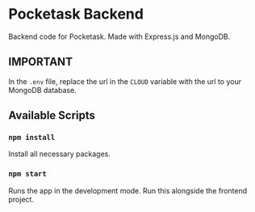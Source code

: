 # Pocketask Backend

Backend code for Pocketask. Made with Express.js and MongoDB.

## IMPORTANT

In the `.env` file, replace the url in the `CLOUD` variable with the url to your MongoDB database.

## Available Scripts

### `npm install`

Install all necessary packages.

### `npm start`

Runs the app in the development mode. Run this alongside the frontend project.